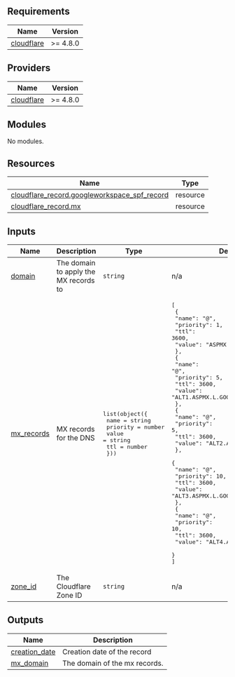 <!-- BEGIN_TF_DOCS -->
## Requirements

| Name | Version |
|------|---------|
| <a name="requirement_cloudflare"></a> [cloudflare](#requirement\_cloudflare) | >= 4.8.0 |

## Providers

| Name | Version |
|------|---------|
| <a name="provider_cloudflare"></a> [cloudflare](#provider\_cloudflare) | >= 4.8.0 |

## Modules

No modules.

## Resources

| Name | Type |
|------|------|
| [cloudflare_record.googleworkspace_spf_record](https://registry.terraform.io/providers/cloudflare/cloudflare/latest/docs/resources/record) | resource |
| [cloudflare_record.mx](https://registry.terraform.io/providers/cloudflare/cloudflare/latest/docs/resources/record) | resource |

## Inputs

| Name | Description | Type | Default | Required |
|------|-------------|------|---------|:--------:|
| <a name="input_domain"></a> [domain](#input\_domain) | The domain to apply the MX records to | `string` | n/a | yes |
| <a name="input_mx_records"></a> [mx\_records](#input\_mx\_records) | MX records for the DNS | <pre>list(object({<br>    name     = string<br>    priority = number<br>    value    = string<br>    ttl      = number<br>  }))</pre> | <pre>[<br>  {<br>    "name": "@",<br>    "priority": 1,<br>    "ttl": 3600,<br>    "value": "ASPMX.L.GOOGLE.COM"<br>  },<br>  {<br>    "name": "@",<br>    "priority": 5,<br>    "ttl": 3600,<br>    "value": "ALT1.ASPMX.L.GOOGLE.COM"<br>  },<br>  {<br>    "name": "@",<br>    "priority": 5,<br>    "ttl": 3600,<br>    "value": "ALT2.ASPMX.L.GOOGLE.COM"<br>  },<br>  {<br>    "name": "@",<br>    "priority": 10,<br>    "ttl": 3600,<br>    "value": "ALT3.ASPMX.L.GOOGLE.COM"<br>  },<br>  {<br>    "name": "@",<br>    "priority": 10,<br>    "ttl": 3600,<br>    "value": "ALT4.ASPMX.L.GOOGLE.COM"<br>  }<br>]</pre> | no |
| <a name="input_zone_id"></a> [zone\_id](#input\_zone\_id) | The Cloudflare Zone ID | `string` | n/a | yes |

## Outputs

| Name | Description |
|------|-------------|
| <a name="output_creation_date"></a> [creation\_date](#output\_creation\_date) | Creation date of the record |
| <a name="output_mx_domain"></a> [mx\_domain](#output\_mx\_domain) | The domain of the mx records. |
<!-- END_TF_DOCS -->